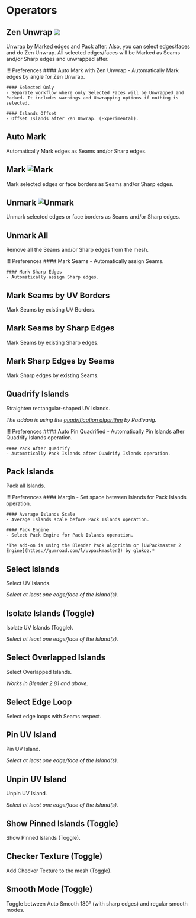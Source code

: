 # Operators

## Zen Unwrap ![](img/icons/zen-unwrap@2x.png)
Unwrap by Marked edges and Pack after. Also, you can select edges/faces and do Zen Unwrap. All selected edges/faces will be Marked as Seams and/or Sharp edges and unwrapped after.

!!! Preferences
    #### Auto Mark with Zen Unwrap
    - Automatically Mark edges by angle for Zen Unwrap.

    #### Selected Only
    - Separate workflow where only Selected Faces will be Unwrapped and Packed. It includes warnings and Unwrapping options if nothing is selected.

    #### Islands Offset
    - Offset Islands after Zen Unwrap. (Experimental).

## Auto Mark
Automatically Mark edges as Seams and/or Sharp edges.

## Mark ![Mark](img/icons/mark-seams@2x.png)
Mark selected edges or face borders as Seams and/or Sharp edges.

## Unmark ![Unmark](img/icons/unmark-seams@2x.png)
Unmark selected edges or face borders as Seams and/or Sharp edges.

## Unmark All
Remove all the Seams and/or Sharp edges from the mesh.

!!! Preferences
    #### Mark Seams
    - Automatically assign Seams.

    #### Mark Sharp Edges
    - Automatically assign Sharp edges.

## Mark Seams by UV Borders
Mark Seams by existing UV Borders.

## Mark Seams by Sharp Edges
Mark Seams by existing Sharp edges.

## Mark Sharp Edges by Seams
Mark Sharp edges by existing Seams.

## Quadrify Islands
Straighten rectangular-shaped UV Islands.

*The addon is using the [quadrification algorithm](https://github.com/Radivarig/UvSquares) by Radivarig.*

!!! Preferences 
    #### Auto Pin Quadrified
    - Automatically Pin Islands after Quadrify Islands operation.

    #### Pack After Quadrify
    - Automatically Pack Islands after Quadrify Islands operation.

## Pack Islands
Pack all Islands.

!!! Preferences
    #### Margin
    - Set space between Islands for Pack Islands operation.

    #### Average Islands Scale
    - Average Islands scale before Pack Islands operation.

    #### Pack Engine
    - Select Pack Engine for Pack Islands operation.

    *The add-on is using the Blender Pack algorithm or [UVPackmaster 2 Engine](https://gumroad.com/l/uvpackmaster2) by glukoz.*

## Select Islands
Select UV Islands. 

*Select at least one edge/face of the Island(s).*

## Isolate Islands (Toggle)
Isolate UV Islands (Toggle). 

*Select at least one edge/face of the Island(s).*


## Select Overlapped Islands
Select Overlapped Islands.

*Works in Blender 2.81 and above.*

## Select Edge Loop
Select edge loops with Seams respect.

## Pin UV Island
Pin UV Island. 

*Select at least one edge/face of the Island(s).*

## Unpin UV Island
Unpin UV Island. 

*Select at least one edge/face of the Island(s).*

## Show Pinned Islands (Toggle)
Show Pinned Islands (Toggle).

## Checker Texture (Toggle)
Add Checker Texture to the mesh (Toggle).

## Smooth Mode (Toggle)
Toggle between Auto Smooth 180° (with sharp edges) and regular smooth modes.